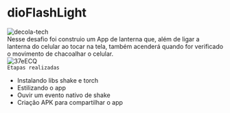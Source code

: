 ﻿# dioFlashLight
 
![decola-tech](https://user-images.githubusercontent.com/60412898/174667671-d274118b-0e2e-4f0d-b537-3d80cde8b479.png)</br>
Nesse desafio foi construio um App de lanterna que, além de ligar a lanterna do celular ao tocar na tela, também acenderá quando for verificado o movimento de chacoalhar o celular.
<br/>
![37eECQ](https://user-images.githubusercontent.com/60412898/174671396-78a54c8a-d938-498c-b61d-5d4f3c3f79db.gif)
<br/>
``Etapas realizadas``
- Instalando libs shake e torch
- Estilizando o app
- Ouvir um evento nativo de shake
- Criação APK para compartilhar o app
